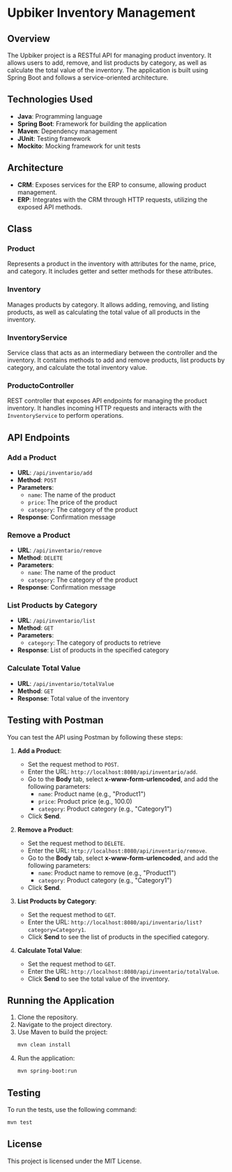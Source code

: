 # Upbiker Inventory Management

## Overview
The Upbiker project is a RESTful API for managing product inventory. It allows users to add, remove, and list products by category, as well as calculate the total value of the inventory. The application is built using Spring Boot and follows a service-oriented architecture.

## Technologies Used
- **Java**: Programming language
- **Spring Boot**: Framework for building the application
- **Maven**: Dependency management
- **JUnit**: Testing framework
- **Mockito**: Mocking framework for unit tests

## Architecture
- **CRM**: Exposes services for the ERP to consume, allowing product management.
- **ERP**: Integrates with the CRM through HTTP requests, utilizing the exposed API methods.


## Class

### Product
Represents a product in the inventory with attributes for the name, price, and category. It includes getter and setter methods for these attributes.

### Inventory
Manages products by category. It allows adding, removing, and listing products, as well as calculating the total value of all products in the inventory.

### InventoryService
Service class that acts as an intermediary between the controller and the inventory. It contains methods to add and remove products, list products by category, and calculate the total inventory value.

### ProductoController
REST controller that exposes API endpoints for managing the product inventory. It handles incoming HTTP requests and interacts with the `InventoryService` to perform operations.

## API Endpoints

### Add a Product
- **URL**: `/api/inventario/add`
- **Method**: `POST`
- **Parameters**:
  - `name`: The name of the product
  - `price`: The price of the product
  - `category`: The category of the product
- **Response**: Confirmation message

### Remove a Product
- **URL**: `/api/inventario/remove`
- **Method**: `DELETE`
- **Parameters**:
  - `name`: The name of the product
  - `category`: The category of the product
- **Response**: Confirmation message

### List Products by Category
- **URL**: `/api/inventario/list`
- **Method**: `GET`
- **Parameters**:
  - `category`: The category of products to retrieve
- **Response**: List of products in the specified category

### Calculate Total Value
- **URL**: `/api/inventario/totalValue`
- **Method**: `GET`
- **Response**: Total value of the inventory

## Testing with Postman

You can test the API using Postman by following these steps:

1. **Add a Product**:
   - Set the request method to `POST`.
   - Enter the URL: `http://localhost:8080/api/inventario/add`.
   - Go to the **Body** tab, select **x-www-form-urlencoded**, and add the following parameters:
     - `name`: Product name (e.g., "Product1")
     - `price`: Product price (e.g., 100.0)
     - `category`: Product category (e.g., "Category1")
   - Click **Send**.

2. **Remove a Product**:
   - Set the request method to `DELETE`.
   - Enter the URL: `http://localhost:8080/api/inventario/remove`.
   - Go to the **Body** tab, select **x-www-form-urlencoded**, and add the following parameters:
     - `name`: Product name to remove (e.g., "Product1")
     - `category`: Product category (e.g., "Category1")
   - Click **Send**.

3. **List Products by Category**:
   - Set the request method to `GET`.
   - Enter the URL: `http://localhost:8080/api/inventario/list?category=Category1`.
   - Click **Send** to see the list of products in the specified category.

4. **Calculate Total Value**:
   - Set the request method to `GET`.
   - Enter the URL: `http://localhost:8080/api/inventario/totalValue`.
   - Click **Send** to see the total value of the inventory.

## Running the Application
1. Clone the repository.
2. Navigate to the project directory.
3. Use Maven to build the project:
   ```bash
   mvn clean install
   ```
4. Run the application:
   ```bash
   mvn spring-boot:run
   ```

## Testing
To run the tests, use the following command:
```bash
mvn test
```



## License
This project is licensed under the MIT License.